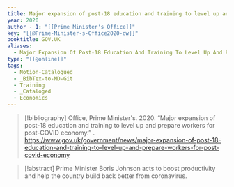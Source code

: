 ```yaml
---
title: Major expansion of post-18 education and training to level up and prepare workers for post-COVID economy
year: 2020
author - 1: "[[Prime Minister's Office]]"
key: "[[@Prime-Minister-s-Office2020-dw]]"
booktitle: GOV.UK
aliases:
  - Major Expansion Of Post-18 Education And Training To Level Up And Prepare Workers For Post-COVID Economy
type: "[[@online]]"
tags:
  - Notion-Catalogued
  - _BibTex-to-MD-Git
  - Training
  - _Cataloged
  - Economics
---
```


> [!bibliography]
> Office, Prime Minister's. 2020. “Major expansion of post-18 education and training to level up and prepare workers for post-COVID economy.” . https://www.gov.uk/government/news/major-expansion-of-post-18-education-and-training-to-level-up-and-prepare-workers-for-post-covid-economy

> [!abstract]
> Prime Minister Boris Johnson acts to boost productivity and help the country build back better from coronavirus.